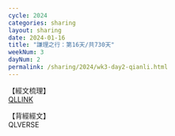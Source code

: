 ```yaml
---
cycle: 2024
categories: sharing
layout: sharing
date: 2024-01-16
title: "謙理之行：第16天/共730天"
weekNum: 3
dayNum: 2
permalink: /sharing/2024/wk3-day2-qianli.html
---
```

【經文梳理】  
<a href="https://youtu.be/QLTITLE" target="_blank">QLLINK</a>

【背經經文】  
QLVERSE
